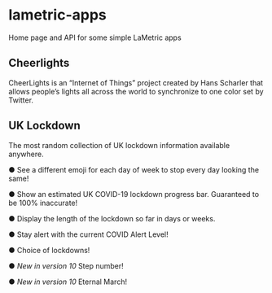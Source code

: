 # lametric-apps

Home page and API for some simple LaMetric apps

## Cheerlights

CheerLights is an “Internet of Things” project created by Hans Scharler that allows people’s lights all across the world to synchronize to one color set by Twitter.

## UK Lockdown

The most random collection of UK lockdown information available anywhere.

● See a different emoji for each day of week to stop every day looking the same!

● Show an estimated UK COVID-19 lockdown progress bar. Guaranteed to be 100% inaccurate!

● Display the length of the lockdown so far in days or weeks.

● Stay alert with the current COVID Alert Level!

● Choice of lockdowns!

● *New in version 10* Step number!

● *New in version 10* Eternal March!
